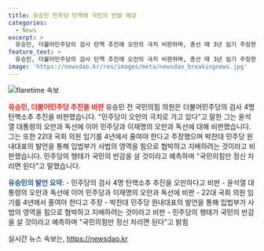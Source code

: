 ```yaml
---
title: 유승민 민주당 탄핵에 국민의 반발 예상
categories:
  - News
excerpt: >
  유승민, 더불어민주당의 검사 탄핵 추진에 오만의 극치 비판하며, 총선 때 3년 임기 주장한 적도 있었다고 꼬집음. 또한, 입법부가 사법을 힘으로 협박하려는 행위라며 박찬대 민주당 원내대표의 발언을 거론하여 논란을 촉발시킴. 이에 대한 의구심을 제기하며 논리적, 법리적으로 탄핵 사유가 없다고 주장. 민주당의 행태는 오히려 국민의 반감을 살 것으로 예상하며, 국민의힘만 정신 차리면 된다고 강조.
feature_text: >
  유승민, 더불어민주당의 검사 탄핵 추진에 오만의 극치 비판하며, 총선 때 3년 임기 주장한 적도 있었다고 꼬집음. 또한, 입법부가 사법을 힘으로 협박하려는 행위라며 박찬대 민주당 원내대표의 발언을 거론하여 논란을 촉발시킴. 이에 대한 의구심을 제기하며 논리적, 법리적으로 탄핵 사유가 없다고 주장. 민주당의 행태는 오히려 국민의 반감을 살 것으로 예상하며, 국민의힘만 정신 차리면 된다고 강조.
image: 'https://newsdao.kr/res/images/meta/newsdao_breakingnews.jpg'
---
```


<p><img src="https://newsdao.kr/res/images/meta/newsdao_breakingnews.jpg" alt="flaretime 속보" /></p>

<p><b><span style="color: #ee2323;">유승민, 더불어민주당 추진을 비판</span></b>
유승민 전 국민의힘 의원은 더불어민주당의 검사 4명 탄핵소추 추진을 비판했습니다. "민주당이 오만의 극치로 가고 있다"고 말한 그는 윤석열 대통령의 오만과 독선에 이어 민주당과 이재명의 오만과 독선에 대해 비판했습니다. 그는 또한 22대 국회 의원 임기를 4년에서 줄여야 한다고 주장했으며 박찬대 민주당 원내대표의 발언을 통해 입법부가 사법의 영역을 힘으로 협박하고 지배하려는 것이라고 비판했습니다. 민주당의 행태가 국민의 반감을 살 것이라고 예측하며 "국민의힘만 정신 차리면 된다"고 말했습니다.</p>

<p><b><span style="color: #1a5490;">유승민의 발언 요약</span></b>:
- 민주당의 검사 4명 탄핵소추 추진을 오만하다고 비판
- 윤석열 대통령의 오만과 독선에 이어 민주당과 이재명의 오만과 독선에 비판
- 22대 국회 의원 임기를 4년에서 줄여야 한다고 주장
- 박찬대 민주당 원내대표의 발언을 통해 입법부가 사법의 영역을 힘으로 협박하고 지배하려는 것이라고 비판
- 민주당의 행태가 국민의 반감을 살 것이라고 예측하며 "국민의힘만 정신 차리면 된다"고 밝힘</p>
실시간 뉴스 속보는, <a href="https://newsdao.kr" rel="dofollow">https://newsdao.kr</a>


